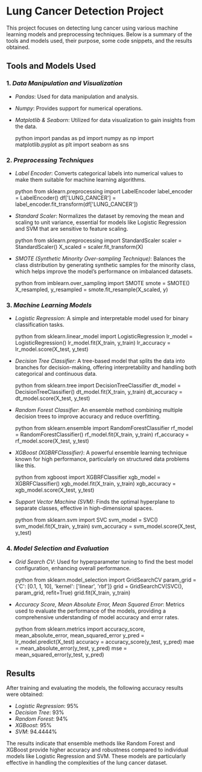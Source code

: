 # Lung Cancer Detection Project

This project focuses on detecting lung cancer using various machine learning models and preprocessing techniques. Below is a summary of the tools and models used, their purpose, some code snippets, and the results obtained.

## Tools and Models Used

### 1. *Data Manipulation and Visualization*
- *Pandas*: Used for data manipulation and analysis.
- *Numpy*: Provides support for numerical operations.
- *Matplotlib & Seaborn*: Utilized for data visualization to gain insights from the data.

    python
    import pandas as pd
    import numpy as np
    import matplotlib.pyplot as plt
    import seaborn as sns
    

### 2. *Preprocessing Techniques*
- *Label Encoder*: Converts categorical labels into numerical values to make them suitable for machine learning algorithms.
  
    python
    from sklearn.preprocessing import LabelEncoder
    label_encoder = LabelEncoder()
    df['LUNG_CANCER'] = label_encoder.fit_transform(df['LUNG_CANCER'])
    

- *Standard Scaler*: Normalizes the dataset by removing the mean and scaling to unit variance, essential for models like Logistic Regression and SVM that are sensitive to feature scaling.

    python
    from sklearn.preprocessing import StandardScaler
    scaler = StandardScaler()
    X_scaled = scaler.fit_transform(X)
    

- *SMOTE (Synthetic Minority Over-sampling Technique)*: Balances the class distribution by generating synthetic samples for the minority class, which helps improve the model’s performance on imbalanced datasets.

    python
    from imblearn.over_sampling import SMOTE
    smote = SMOTE()
    X_resampled, y_resampled = smote.fit_resample(X_scaled, y)
    

### 3. *Machine Learning Models*
- *Logistic Regression*: A simple and interpretable model used for binary classification tasks.

    python
    from sklearn.linear_model import LogisticRegression
    lr_model = LogisticRegression()
    lr_model.fit(X_train, y_train)
    lr_accuracy = lr_model.score(X_test, y_test)
    

- *Decision Tree Classifier*: A tree-based model that splits the data into branches for decision-making, offering interpretability and handling both categorical and continuous data.

    python
    from sklearn.tree import DecisionTreeClassifier
    dt_model = DecisionTreeClassifier()
    dt_model.fit(X_train, y_train)
    dt_accuracy = dt_model.score(X_test, y_test)
    

- *Random Forest Classifier*: An ensemble method combining multiple decision trees to improve accuracy and reduce overfitting.

    python
    from sklearn.ensemble import RandomForestClassifier
    rf_model = RandomForestClassifier()
    rf_model.fit(X_train, y_train)
    rf_accuracy = rf_model.score(X_test, y_test)
    

- *XGBoost (XGBRFClassifier)*: A powerful ensemble learning technique known for high performance, particularly on structured data problems like this.

    python
    from xgboost import XGBRFClassifier
    xgb_model = XGBRFClassifier()
    xgb_model.fit(X_train, y_train)
    xgb_accuracy = xgb_model.score(X_test, y_test)
    

- *Support Vector Machine (SVM)*: Finds the optimal hyperplane to separate classes, effective in high-dimensional spaces.

    python
    from sklearn.svm import SVC
    svm_model = SVC()
    svm_model.fit(X_train, y_train)
    svm_accuracy = svm_model.score(X_test, y_test)
    

### 4. *Model Selection and Evaluation*
- *Grid Search CV*: Used for hyperparameter tuning to find the best model configuration, enhancing overall performance.

    python
    from sklearn.model_selection import GridSearchCV
    param_grid = {'C': [0.1, 1, 10], 'kernel': ['linear', 'rbf']}
    grid = GridSearchCV(SVC(), param_grid, refit=True)
    grid.fit(X_train, y_train)
    

- *Accuracy Score, Mean Absolute Error, Mean Squared Error*: Metrics used to evaluate the performance of the models, providing a comprehensive understanding of model accuracy and error rates.

    python
    from sklearn.metrics import accuracy_score, mean_absolute_error, mean_squared_error
    y_pred = lr_model.predict(X_test)
    accuracy = accuracy_score(y_test, y_pred)
    mae = mean_absolute_error(y_test, y_pred)
    mse = mean_squared_error(y_test, y_pred)
    

## Results

After training and evaluating the models, the following accuracy results were obtained:

- *Logistic Regression*: 95%
- *Decision Tree*: 93%
- *Random Forest*: 94%
- *XGBoost*: 95%
- *SVM*: 94.4444%

The results indicate that ensemble methods like Random Forest and XGBoost provide higher accuracy and robustness compared to individual models like Logistic Regression and SVM. These models are particularly effective in handling the complexities of the lung cancer dataset.